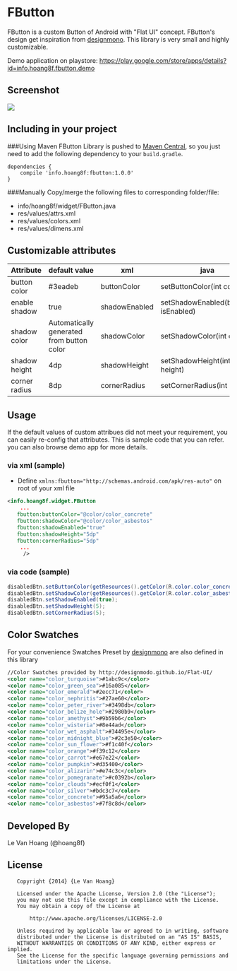 FButton
=======
FButton is a custom Button of Android with "Flat UI" concept. FButton's design get inspiration from [designmono](http://designmodo.github.io/Flat-UI/). This library is very small and highly customizable.

Demo application on playstore:
https://play.google.com/store/apps/details?id=info.hoang8f.fbutton.demo

Screenshot
----------
![](https://raw.githubusercontent.com/hoang8f/android-flat-button/master/screenshot/screenshot.gif)

Including in your project
-------------------------
###Using Maven
FButton Library is pushed to [Maven Central](http://search.maven.org/#search|ga|1|fbutton), so you just need to add the following dependency to your `build.gradle`.

    dependencies {
        compile 'info.hoang8f:fbutton:1.0.0'
    }


###Manually
Copy/merge the following files to corresponding folder/file:
   + info/hoang8f/widget/FButton.java
   + res/values/attrs.xml
   + res/values/colors.xml
   + res/values/dimens.xml

Customizable attributes
-----------------------

|  Attribute    |   default value   | xml           |                 java                |
|---------------|-------------------|---------------|-------------------------------------|
| button color  |      #3eadeb      | buttonColor   | setButtonColor(int color)           |
| enable shadow |        true       | shadowEnabled | setShadowEnabled(boolean isEnabled) |
| shadow color  |  Automatically generated <br> from button color   | shadowColor   | setShadowColor(int color)           |
| shadow height |        4dp        | shadowHeight  | setShadowHeight(int height)         |
| corner radius |        8dp        | cornerRadius  | setCornerRadius(int radius)         |

Usage
-----
If the default values of custom attribues did not meet your requirement, you can easily re-config that attributes. This is sample code that you can refer. you can also browse demo app for more details.

### via xml (sample)
-  Define `xmlns:fbutton="http://schemas.android.com/apk/res-auto"` on root of your xml file

```xml
<info.hoang8f.widget.FButton
    ...
   fbutton:buttonColor="@color/color_concrete"
   fbutton:shadowColor="@color/color_asbestos"
   fbutton:shadowEnabled="true"
   fbutton:shadowHeight="5dp"
   fbutton:cornerRadius="5dp"
    ...
     />
```

### via code (sample)
```java
disabledBtn.setButtonColor(getResources().getColor(R.color.color_concrete));
disabledBtn.setShadowColor(getResources().getColor(R.color.color_asbestos));
disabledBtn.setShadowEnabled(true);
disabledBtn.setShadowHeight(5);
disabledBtn.setCornerRadius(5);
```

Color Swatches
--------------
For your convenience Swatches Preset by [designmono](http://designmodo.github.io/Flat-UI/) are also defined in this library
```xml
//Color Swatches provided by http://designmodo.github.io/Flat-UI/
<color name="color_turquoise">#1abc9c</color>
<color name="color_green_sea">#16a085</color>
<color name="color_emerald">#2ecc71</color>
<color name="color_nephritis">#27ae60</color>
<color name="color_peter_river">#3498db</color>
<color name="color_belize_hole">#2980b9</color>
<color name="color_amethyst">#9b59b6</color>
<color name="color_wisteria">#8e44ad</color>
<color name="color_wet_asphalt">#34495e</color>
<color name="color_midnight_blue">#2c3e50</color>
<color name="color_sun_flower">#f1c40f</color>
<color name="color_orange">#f39c12</color>
<color name="color_carrot">#e67e22</color>
<color name="color_pumpkin">#d35400</color>
<color name="color_alizarin">#e74c3c</color>
<color name="color_pomegranate">#c0392b</color>
<color name="color_clouds">#ecf0f1</color>
<color name="color_silver">#bdc3c7</color>
<color name="color_concrete">#95a5a6</color>
<color name="color_asbestos">#7f8c8d</color>
```

Developed By
-------
Le Van Hoang (@hoang8f)

License
-------
       Copyright {2014} {Le Van Hoang}
    
       Licensed under the Apache License, Version 2.0 (the "License");
       you may not use this file except in compliance with the License.
       You may obtain a copy of the License at
    
           http://www.apache.org/licenses/LICENSE-2.0
    
       Unless required by applicable law or agreed to in writing, software
       distributed under the License is distributed on an "AS IS" BASIS,
       WITHOUT WARRANTIES OR CONDITIONS OF ANY KIND, either express or implied.
       See the License for the specific language governing permissions and
       limitations under the License.
       
